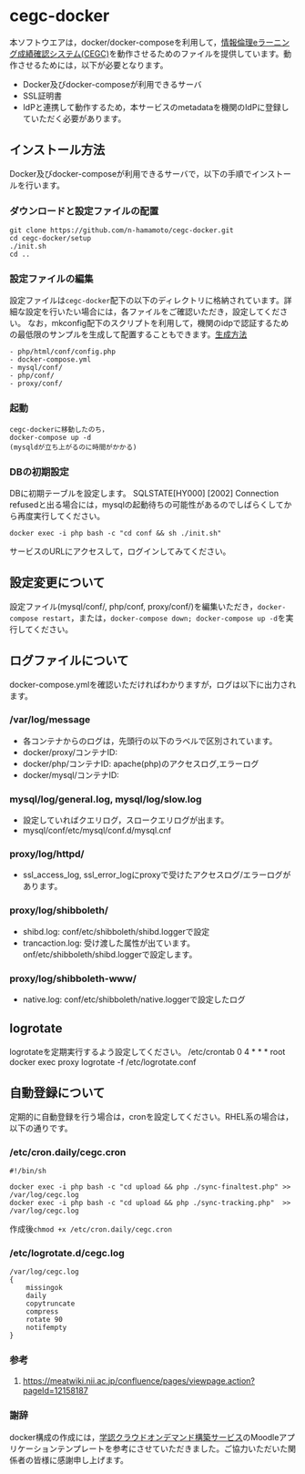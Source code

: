 # cegc-docker
本ソフトウエアは，docker/docker-composeを利用して，[情報倫理eラーニング成績確認システム(CEGC)](https://github.com/n-hamamoto/cegc)を動作させるためのファイルを提供しています。動作させるためには，以下が必要となります。
 - Docker及びdocker-composeが利用できるサーバ
 - SSL証明書
 - IdPと連携して動作するため，本サービスのmetadataを機関のIdPに登録していただく必要があります。

## インストール方法
Docker及びdocker-composeが利用できるサーバで，以下の手順でインストールを行います。
### ダウンロードと設定ファイルの配置
```
git clone https://github.com/n-hamamoto/cegc-docker.git
cd cegc-docker/setup
./init.sh
cd ..

```
### 設定ファイルの編集  
設定ファイルは``cegc-docker``配下の以下のディレクトリに格納されています。詳細な設定を行いたい場合には，各ファイルをご確認いただき，設定してください。
なお，mkconfig配下のスクリプトを利用して，機関のidpで認証するための最低限のサンプルを生成して配置することもできます。[生成方法](./mkconfig)
```
- php/html/conf/config.php
- docker-compose.yml
- mysql/conf/
- php/conf/
- proxy/conf/
```


### 起動
```
cegc-dockerに移動したのち，
docker-compose up -d
(mysqldが立ち上がるのに時間がかかる)
```
### DBの初期設定
DBに初期テーブルを設定します。
 SQLSTATE[HY000] [2002] Connection refusedと出る場合には，mysqlの起動待ちの可能性があるのでしばらくしてから再度実行してください。
```
docker exec -i php bash -c "cd conf && sh ./init.sh"
```
サービスのURLにアクセスして，ログインしてみてください。

## 設定変更について
設定ファイル(mysql/conf/, php/conf, proxy/conf/)を編集いただき，``docker-compose restart``，または，``docker-compose down; docker-compose up -d``を実行してください。

## ログファイルについて
docker-compose.ymlを確認いただければわかりますが，ログは以下に出力されます。

### /var/log/message
 - 各コンテナからのログは，先頭行の以下のラベルで区別されています。
  - docker/proxy/コンテナID:
  - docker/php/コンテナID: apache(php)のアクセスログ,エラーログ
  - docker/mysql/コンテナID:
### mysql/log/general.log, mysql/log/slow.log
 - 設定していればクエリログ，スロークエリログが出ます。
  - mysql/conf/etc/mysql/conf.d/mysql.cnf
### proxy/log/httpd/
 - ssl_access_log, ssl_error_logにproxyで受けたアクセスログ/エラーログがあります。
### proxy/log/shibboleth/
 - shibd.log: conf/etc/shibboleth/shibd.loggerで設定
 - trancaction.log: 受け渡した属性が出ています。onf/etc/shibboleth/shibd.loggerで設定します。
### proxy/log/shibboleth-www/
 - native.log: conf/etc/shibboleth/native.loggerで設定したログ

## logrotate
logrotateを定期実行するよう設定してください。
/etc/crontab
  0  4  *  *  * root       docker exec proxy logrotate -f /etc/logrotate.conf
  
## 自動登録について
定期的に自動登録を行う場合は，cronを設定してください。RHEL系の場合は，以下の通りです。

### /etc/cron.daily/cegc.cron

```
#!/bin/sh

docker exec -i php bash -c "cd upload && php ./sync-finaltest.php" >> /var/log/cegc.log
docker exec -i php bash -c "cd upload && php ./sync-tracking.php"  >> /var/log/cegc.log
```
作成後`chmod +x /etc/cron.daily/cegc.cron`

### /etc/logrotate.d/cegc.log
```
/var/log/cegc.log
{
    missingok
    daily
    copytruncate
    compress
    rotate 90
    notifempty
}
```
 
### 参考
1. https://meatwiki.nii.ac.jp/confluence/pages/viewpage.action?pageId=12158187

### 謝辞
docker構成の作成には，[学認クラウドオンデマンド構築サービス](https://cloud.gakunin.jp/ocs/)のMoodleアプリケーションテンプレートを参考にさせていただきました。ご協力いただいた関係者の皆様に感謝申し上げます。
